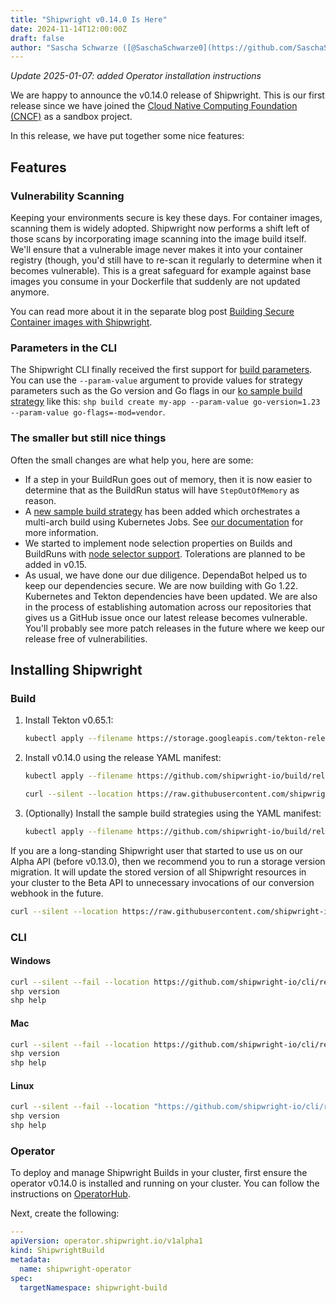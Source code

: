 ```yaml
---
title: "Shipwright v0.14.0 Is Here"
date: 2024-11-14T12:00:00Z
draft: false
author: "Sascha Schwarze ([@SaschaSchwarze0](https://github.com/SaschaSchwarze0))"
---
```


_Update 2025-01-07: added Operator installation instructions_

We are happy to announce the v0.14.0 release of Shipwright. This is our first release since we have joined the [Cloud Native Computing Foundation (CNCF)](https://www.cncf.io/projects/shipwright/) as a sandbox project.

In this release, we have put together some nice features:

## Features

### Vulnerability Scanning

Keeping your environments secure is key these days. For container images, scanning them is widely adopted. Shipwright now performs a shift left of those scans by incorporating image scanning into the image build itself. We'll ensure that a vulnerable image never makes it into your container registry (though, you'd still have to re-scan it regularly to determine when it becomes vulnerable). This is a great safeguard for example against base images you consume in your Dockerfile that suddenly are not updated anymore.

You can read more about it in the separate blog post [Building Secure Container images with Shipwright](../../../07/15/building-secure-container-images-with-shipwright).

### Parameters in the CLI

The Shipwright CLI finally received the first support for [build parameters](../../../../../docs/build/build#defining-paramvalues). You can use the `--param-value` argument to provide values for strategy parameters such as the Go version and Go flags in our [ko sample build strategy](https://github.com/shipwright-io/build/blob/v0.14.0/samples/v1beta1/buildstrategy/ko/buildstrategy_ko_cr.yaml#L8-L13) like this: `shp build create my-app --param-value go-version=1.23 --param-value go-flags=-mod=vendor`.

### The smaller but still nice things

Often the small changes are what help you, here are some:

* If a step in your BuildRun goes out of memory, then it is now easier to determine that as the BuildRun status will have `StepOutOfMemory` as reason.
* A [new sample build strategy](https://github.com/shipwright-io/build/blob/v0.14.0/samples/v1beta1/buildstrategy/multiarch-native-buildah/buildstrategy_multiarch_native_buildah_cr.yaml) has been added which orchestrates a multi-arch build using Kubernetes Jobs. See [our documentation](../../../../../docs/build/buildstrategies#multi-arch-native-buildah) for more information.
* We started to implement node selection properties on Builds and BuildRuns with [node selector support](https://kubernetes.io/docs/concepts/scheduling-eviction/assign-pod-node/#nodeselector). Tolerations are planned to be added in v0.15.
* As usual, we have done our due diligence. DependaBot helped us to keep our dependencies secure. We are now building with Go 1.22. Kubernetes and Tekton dependencies have been updated. We are also in the process of establishing automation across our repositories that gives us a GitHub issue once our latest release becomes vulnerable. You'll probably see more patch releases in the future where we keep our release free of vulnerabilities.

## Installing Shipwright

### Build

1. Install Tekton v0.65.1:

   ```bash
   kubectl apply --filename https://storage.googleapis.com/tekton-releases/pipeline/previous/v0.65.1/release.yaml
   ```

2. Install v0.14.0 using the release YAML manifest:

   ```bash
   kubectl apply --filename https://github.com/shipwright-io/build/releases/download/v0.14.0/release.yaml --server-side

   curl --silent --location https://raw.githubusercontent.com/shipwright-io/build/v0.14.0/hack/setup-webhook-cert.sh | bash
   ```

3. (Optionally) Install the sample build strategies using the YAML manifest:

   ```bash
   kubectl apply --filename https://github.com/shipwright-io/build/releases/download/v0.14.0/sample-strategies.yaml --server-side
   ```

If you are a long-standing Shipwright user that started to use us on our Alpha API (before v0.13.0), then we recommend you to run a storage version migration. It will update the stored version of all Shipwright resources in your cluster to the Beta API to unnecessary invocations of our conversion webhook in the future.

   ```bash
   curl --silent --location https://raw.githubusercontent.com/shipwright-io/build/v0.14.0/hack/storage-version-migration.sh | bash
   ```

### CLI

#### Windows

```sh
curl --silent --fail --location https://github.com/shipwright-io/cli/releases/download/v0.14.0/cli_0.14.0_windows_x86_64.tar.gz | tar xzf - shp.exe
shp version
shp help
```

#### Mac

```sh
curl --silent --fail --location https://github.com/shipwright-io/cli/releases/download/v0.14.0/cli_0.14.0_macOS_$(uname -m).tar.gz | tar -xzf - -C /usr/local/bin shp
shp version
shp help
```

#### Linux

```sh
curl --silent --fail --location "https://github.com/shipwright-io/cli/releases/download/v0.14.0/cli_0.14.0_linux_$(uname -m | sed 's/aarch64/arm64/').tar.gz" | sudo tar -xzf - -C /usr/bin shp
shp version
shp help
```

### Operator

To deploy and manage Shipwright Builds in your cluster, first ensure the operator v0.14.0 is installed and running on your cluster. You can follow the instructions on [OperatorHub](https://operatorhub.io/operator/shipwright-operator).

Next, create the following:

```yaml
---
apiVersion: operator.shipwright.io/v1alpha1
kind: ShipwrightBuild
metadata:
  name: shipwright-operator
spec:
  targetNamespace: shipwright-build
```
